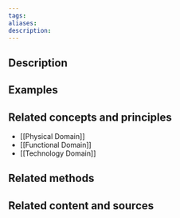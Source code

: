 ```yaml
---
tags: 
aliases: 
description:
---
```


## Description


## Examples 


## Related concepts and principles
- [[Physical Domain]]
- [[Functional Domain]]
- [[Technology Domain]]

## Related methods


## Related content and sources
